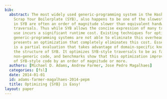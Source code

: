 ```yaml
---
bib:
  abstract: The most widely used generic-programming system in the Haskell community,
    Scrap Your Boilerplate (SYB), also happens to be one of the slowest. Generic traversals
    in SYB are often an order of magnitude slower than equivalent handwritten, non-generic
    traversals. Thus while SYB allows the concise expression of many traversals, its
    use incurs a significant runtime cost. Existing techniques for optimizing other
    generic-programming systems are not able to eliminate this overhead. This paper
    presents an optimization that completely eliminates this cost. Essentially, it
    is a partial evaluation that takes advantage of domain-specific knowledge about
    the structure of SYB. It optimizes SYB-style traversals to be as fast as handwritten,
    non-generic code, and benchmarks show that this optimization improves the speed
    of SYB-style code by an order of magnitude or more.
  authors: [Michael D. Adams, Andrew Farmer, Jose Pedro Magalhaes]
  categories: [fsl]
  date: 2014-01-01
  id: adams-farmer-magalhaes-2014-pepm
  title: Optimizing {SYB} is Easy!
layout: paper
---
```

